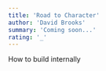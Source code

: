 ```yaml
---
title: 'Road to Character'
author: 'David Brooks'
summary: 'Coming soon...'
rating: '_'
---
```


How to build internally
